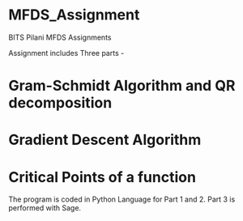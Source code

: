 # MFDS_Assignment
BITS Pilani MFDS Assignments

Assignment includes Three parts - 
# Gram-Schmidt Algorithm and QR decomposition
# Gradient Descent Algorithm
# Critical Points of a function

The program is coded in Python Language for Part 1 and 2. Part 3 is performed with Sage.
